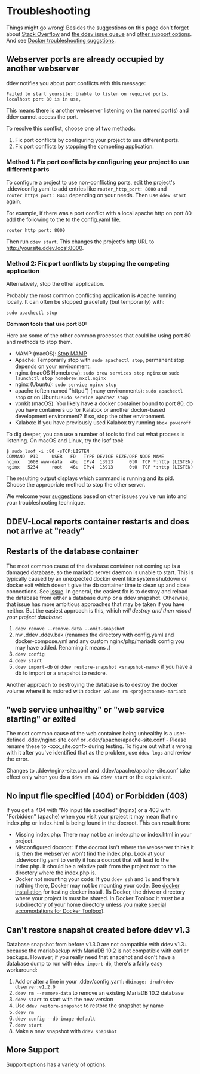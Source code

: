 <h1>Troubleshooting</h1>

Things might go wrong! Besides the suggestions on this page don't forget about [Stack Overflow](https://stackoverflow.com/tags/ddev) and [the ddev issue queue](https://github.com/drud/ddev/issues) and [other support options](https://ddev.readthedocs.io/en/stable/#support). And see [Docker troubleshooting suggstions](./docker_installation.md#troubleshooting).

<a name="unable-listen"></a>
## Webserver ports are already occupied by another webserver

ddev notifies you about port conflicts with this message:

```
Failed to start yoursite: Unable to listen on required ports, localhost port 80 is in use,
```

This means there is another webserver listening on the named port(s) and ddev cannot access the port.

To resolve this conflict, choose one of two methods:

1. Fix port conflicts by configuring your project to use different ports.
2. Fix port conflicts by stopping the competing application.

### Method 1: Fix port conflicts by configuring your project to use different ports

To configure a project to use non-conflicting ports, edit the project's .ddev/config.yaml to add entries like `router_http_port: 8000` and `router_https_port: 8443` depending on your needs. Then use `ddev start` again.

For example, if there was a port conflict with a local apache http on port 80 add the following to the to the config.yaml file.

```
router_http_port: 8000
```

Then run `ddev start`. This changes the project's http URL to http://yoursite.ddev.local:8000.


### Method 2: Fix port conflicts by stopping the competing application

Alternatively, stop the other application.

Probably the most common conflicting application is Apache running locally. It can often be stopped gracefully (but temporarily) with:

```
sudo apachectl stop
```

**Common tools that use port 80:**

Here are some of the other common processes that could be using port 80 and methods to stop them.

* MAMP (macOS): [Stop MAMP](http://documentation.mamp.info/en/MAMP-Mac/Preferences/Start-Stop/)
* Apache: Temporarily stop with `sudo apachectl stop`, permanent stop depends on your environment.
* nginx (macOS Homebrew): `sudo brew services stop nginx`
or `sudo launchctl stop homebrew.mxcl.nginx`
* nginx (Ubuntu): `sudo service nginx stop`
* apache (often named "httpd") (many environments): `sudo apachectl stop` or on Ubuntu `sudo service apache2 stop`
* vpnkit (macOS): You likely have a docker container bound to port 80, do you have containers up for Kalabox or another docker-based development environment? If so, stop the other environment.
* Kalabox: If you have previously used Kalabox try running `kbox poweroff`

To dig deeper, you can use a number of tools to find out what process is listening. On macOS and Linux, try the lsof tool:

```
$ sudo lsof -i :80 -sTCP:LISTEN
COMMAND  PID     USER   FD   TYPE DEVICE SIZE/OFF NODE NAME
nginx   1608 www-data   46u  IPv4  13913      0t0  TCP *:http (LISTEN)
nginx   5234     root   46u  IPv4  13913      0t0  TCP *:http (LISTEN)
```

The resulting output displays which command is running and its pid. Choose the appropriate method to stop the other server.

We welcome your [suggestions](https://github.com/drud/ddev/issues/new) based on other issues you've run into and your troubleshooting technique.

<a name="container-restarts"></a>
## DDEV-Local reports container restarts and does not arrive at "ready"

## Restarts of the database container

The most common cause of the database container not coming up is a damaged database, so the mariadb server daemon is unable to start. This is typically caused by an unexpected docker event like system shutdown or docker exit which doesn't give the db container time to clean up and close connections. See [issue](https://github.com/drud/ddev/issues/748). In general, the easiest fix is to destroy and reload the database from either a database dump or a ddev snapshot. Otherwise, that issue has more ambitious approaches that may be taken if you have neither. But the easiest approach is this, which *will destroy and then reload your project database*:

1. `ddev remove --remove-data --omit-snapshot`
2. mv .ddev .ddev.bak (renames the directory with config.yaml and docker-compose.yml and any custom nginx/php/mariadb config you may have added. Renaming it means .)
3. `ddev config`
4. `ddev start` 
5. `ddev import-db` or `ddev restore-snapshot <snapshot-name>` if you have a db to import or a snapshot to restore.

Another approach to destroying the database is to destroy the docker volume where it is =stored with `docker volume rm <projectname>-mariadb`

## "web service unhealthy" or "web service starting" or exited 

The most common cause of the web container being unhealthy is a user-defined .ddev/nginx-site.conf or .ddev/apache/apache-site.conf - Please rename these to <xxx_site.conf> during testing. To figure out what's wrong with it after you've identified that as the problem, use `ddev logs` and review the error.

Changes to .ddev/nginx-site.conf and .ddev/apache/apache-site.conf take effect only when you do a `ddev rm && ddev start` or the equivalent.

## No input file specified (404) or Forbidden (403)

If you get a 404 with "No input file specified" (nginx) or a 403 with "Forbidden" (apache) when you visit your project it may mean that no index.php or index.html is being found in the docroot. This can result from:

* Missing index.php: There may not be an index.php or index.html in your project.
* Misconfigured docroot: If the docroot isn't where the webserver thinks it is, then the webserver won't find the index.php. Look at your .ddev/config.yaml to verify it has a docroot that will lead to the index.php. It should be a relative path from the project root to the directory where the index.php is.
* Docker not mounting your code: If you `ddev ssh` and `ls` and there's nothing there, Docker may not be mounting your code. See [docker installation](./docker_installation.md) for testing docker install. (Is Docker, the drive or directory where your project is must be shared. In Docker Toolbox it *must* be a subdirectory of your home directory unless you [make special accomodations for Docker Toolbox](http://support.divio.com/local-development/docker/how-to-use-a-directory-outside-cusers-with-docker-toolbox-on-windowsdocker-for-windows)).

<a name="old-snapshot"></a>
## Can't restore snapshot created before ddev v1.3

Database snapshot from before v1.3.0 are not compatible with ddev v1.3+ because the mariabackup with MariaDB 10.2 is not compatible with earlier backups. However, if you really need that snapshot and don't have a database dump to run with `ddev import-db`, there's a fairly easy workaround:

1. Add or alter a line in your .ddev/config.yaml: `dbimage: drud/ddev-dbserver:v1.2.0`
2. `ddev rm --remove-data` to remove an existing MariaDB 10.2 database
3. `ddev start` to start with the new version
4. Use `ddev restore-snapshot` to restore the snapshot by name
5. `ddev rm`
6. `ddev config --db-image-default`
7. `ddev start`
8. Make a new snapshot with `ddev snapshot`

## More Support

[Support options](https://ddev.readthedocs.io/en/stable/#support) has a variety of options.
